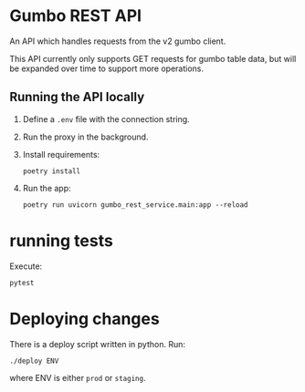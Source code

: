 # Gumbo REST API

An API which handles requests from the v2 gumbo client.

This API currently only supports GET requests for gumbo table data, but will be expanded over time to support more operations.

## Running the API locally
1. Define a `.env` file with the connection string.
2. Run the proxy in the background.
3. Install requirements:

    `poetry install`

4. Run the app:

    `poetry run uvicorn gumbo_rest_service.main:app --reload`

# running tests

Execute: 

```
pytest
```

# Deploying changes

There is a deploy script written in python. Run:

```
./deploy ENV
```

where ENV is either `prod` or `staging`.

